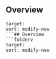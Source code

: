 ## Overview

```folderv
target: 
sort: modify-new
```## Overview
```folderv
target: 
sort: modify-new
```